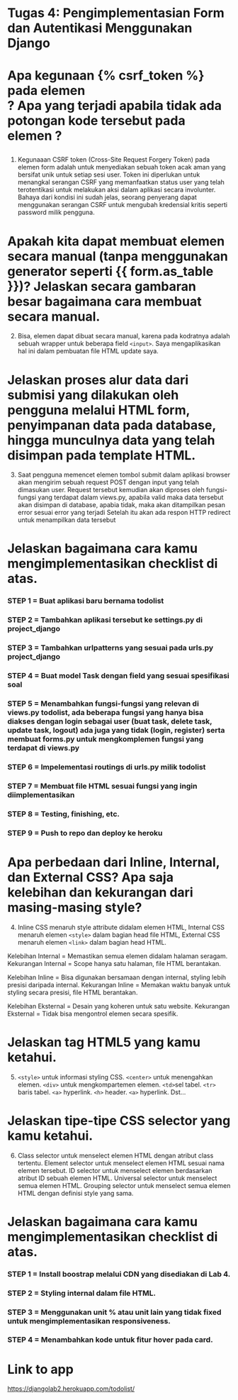 # Tugas 4: Pengimplementasian Form dan Autentikasi Menggunakan Django

# Apa kegunaan {% csrf_token %} pada elemen <form>? Apa yang terjadi apabila tidak ada potongan kode tersebut pada elemen <form>?
1. Kegunaaan CSRF token (Cross-Site Request Forgery Token) pada elemen form adalah untuk menyediakan sebuah token acak aman yang bersifat unik untuk setiap sesi user. Token ini diperlukan untuk menangkal serangan CSRF yang memanfaatkan status user yang telah terotentikasi untuk melakukan aksi dalam aplikasi secara involunter. Bahaya dari kondisi ini sudah jelas, seorang penyerang dapat menggunakan serangan CSRF untuk mengubah kredensial kritis seperti password milik pengguna.

# Apakah kita dapat membuat elemen <form> secara manual (tanpa menggunakan generator seperti {{ form.as_table }})? Jelaskan secara gambaran besar bagaimana cara membuat <form> secara manual.
2.  Bisa, elemen <form> dapat dibuat secara manual, karena pada kodratnya <form> adalah sebuah wrapper untuk beberapa field `<input>`. Saya mengaplikasikan hal ini dalam pembuatan file HTML update saya.

# Jelaskan proses alur data dari submisi yang dilakukan oleh pengguna melalui HTML form, penyimpanan data pada database, hingga munculnya data yang telah disimpan pada template HTML.

3. Saat pengguna memencet elemen tombol submit dalam aplikasi browser akan mengirim sebuah request POST dengan input yang telah dimasukan user. Request tersebut kemudian akan diproses oleh fungsi-fungsi yang terdapat dalam views.py, apabila valid maka data tersebut akan disimpan di database, apabia tidak, maka akan ditampilkan pesan error sesuai error yang terjadi Setelah itu akan ada respon HTTP redirect untuk menampilkan data tersebut

# Jelaskan bagaimana cara kamu mengimplementasikan checklist di atas.

### STEP 1 = Buat aplikasi baru bernama todolist
### STEP 2 = Tambahkan aplikasi tersebut ke settings.py di project_django
### STEP 3 = Tambahkan urlpatterns yang sesuai pada urls.py project_django
### STEP 4 = Buat model Task dengan field yang sesuai spesifikasi soal
### STEP 5 = Menambahkan fungsi-fungsi yang relevan di views.py todolist, ada beberapa fungsi yang hanya bisa diakses dengan login sebagai user (buat task, delete task, update task, logout) ada juga yang tidak (login, register) serta membuat forms.py untuk mengkomplemen fungsi yang terdapat di views.py
### STEP 6 = Impelementasi routings di urls.py milik todolist
### STEP 7 = Membuat file HTML sesuai fungsi yang ingin diimplementasikan
### STEP 8 = Testing, finishing, etc.
### STEP 9 = Push to repo dan deploy ke heroku

#   Apa perbedaan dari Inline, Internal, dan External CSS? Apa saja kelebihan dan kekurangan dari masing-masing style?

4. Inline CSS menaruh style attribute didalam elemen HTML, Internal CSS menaruh elemen `<style>` dalam bagian head file HTML, External CSS menaruh elemen `<link>` dalam bagian head HTML.

Kelebihan Internal = Memastikan semua elemen didalam halaman seragam.
Kekurangan Internal = Scope hanya satu halaman, file HTML berantakan.

Kelebihan Inline = Bisa digunakan bersamaan dengan internal, styling lebih presisi daripada internal.
Kekurangan Inline = Memakan waktu banyak untuk styling secara presisi, file HTML berantakan.

Kelebihan Eksternal = Desain yang koheren untuk satu website.
Kekurangan Eksternal = Tidak bisa mengontrol elemen secara spesifik.

# Jelaskan tag HTML5 yang kamu ketahui.

5. `<style>` untuk informasi styling CSS. `<center>` untuk menengahkan elemen. `<div>` untuk mengkompartemen elemen. `<td>`sel tabel. `<tr>` baris tabel. `<a>` hyperlink. `<h>` header. `<a>` hyperlink. Dst...

#  Jelaskan tipe-tipe CSS selector yang kamu ketahui.

6. Class selector untuk menselect elemen HTML dengan atribut class tertentu. Element selector untuk menselect elemen HTML sesuai nama elemen tersebut. ID selector untuk menselect elemen berdasarkan atribut ID sebuah elemen HTML. Universal selector untuk menselect semua elemen HTML. Grouping selector untuk menselect semua elemen HTML dengan definisi style yang sama.

# Jelaskan bagaimana cara kamu mengimplementasikan checklist di atas.

### STEP 1 = Install boostrap melalui CDN yang disediakan di Lab 4.
### STEP 2 = Styling internal dalam file HTML.
### STEP 3 = Menggunakan unit % atau unit lain yang tidak fixed untuk mengimplementasikan responsiveness.
### STEP 4 = Menambahkan kode untuk fitur hover pada card.

# Link to app
https://djangolab2.herokuapp.com/todolist/